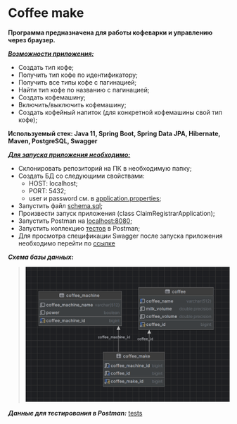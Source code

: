 # Coffee make

**Программа предназначена для работы кофеварки и управлению через браузер.**

<u>***Возможности приложения:***</u>
- Создать тип кофе;
- Получить тип кофе по идентификатору;
- Получить все типы кофе с пагинацией;
- Найти тип кофе по названию с пагинацией;
- Создать кофемашину;
- Включить/выключить кофемашину;
- Создать кофейный напиток (для конкретной кофемашины свой тип кофе);

**Используемый стек: Java 11, Spring Boot, Spring Data JPA, Hibernate, Maven, PostgreSQL, Swagger**

<u>***Для запуска приложения необходимо:***</u>
- Склонировать репозиторий на ПК в необходимую папку;
- Создать БД со следующими свойствами:
  - HOST: localhost;
  - PORT: 5432;
  - user и password см. в 
[application.properties](
    https://github.com/mikhailovPI/CoffeeMaker/blob/main/src/main/resources/application.properties);
- Запустить файл 
[schema.sql](https://github.com/mikhailovPI/CoffeeMaker/blob/main/src/main/resources/schema.sql);
- Произвести запуск приложения (class ClaimRegistrarApplication);
- Запустить Postman на [localhost:8080](http://localhost:8080);
- Запустить коллекцию 
[тестов](https://github.com/mikhailovPI/CoffeeMaker/blob/main/info/CoffeeMaker.postman_collection.json)
в Postman;
- Для просмотра спецификации Swagger после запуска приложения необходимо перейти по 
[ссылке](http://localhost:8080/swagger-ui/index.html#/)

***Схема базы данных:***
>![db.png](info/db.PNG)
>
***Данные для тестирования в Postman:***
[tests](https://github.com/mikhailovPI/CoffeeMaker/blob/main/info/CoffeeMaker.postman_collection.json)








